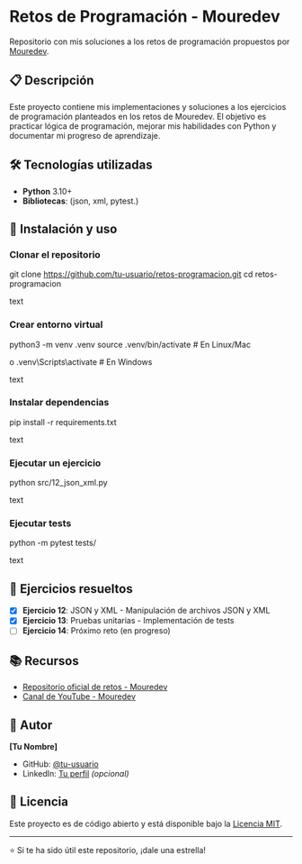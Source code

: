 # Retos de Programación - Mouredev

Repositorio con mis soluciones a los retos de programación propuestos por [Mouredev](https://github.com/mouredev).

## 📋 Descripción

Este proyecto contiene mis implementaciones y soluciones a los ejercicios de programación planteados en los retos de Mouredev. El objetivo es practicar lógica de programación, mejorar mis habilidades con Python y documentar mi progreso de aprendizaje.

## 🛠️ Tecnologías utilizadas

- **Python** 3.10+
- **Bibliotecas**: (json, xml, pytest.)


## 🚀 Instalación y uso

### Clonar el repositorio

git clone https://github.com/tu-usuario/retos-programacion.git
cd retos-programacion

text

### Crear entorno virtual

python3 -m venv .venv
source .venv/bin/activate # En Linux/Mac

o
.venv\Scripts\activate # En Windows

text

### Instalar dependencias

pip install -r requirements.txt

text

### Ejecutar un ejercicio

python src/12_json_xml.py

text

### Ejecutar tests

python -m pytest tests/

text

## 📝 Ejercicios resueltos

- [x] **Ejercicio 12**: JSON y XML - Manipulación de archivos JSON y XML
- [x] **Ejercicio 13**: Pruebas unitarias - Implementación de tests
- [ ] **Ejercicio 14**: Próximo reto (en progreso)

## 📚 Recursos

- [Repositorio oficial de retos - Mouredev](https://github.com/mouredev/retos-programacion-2023)
- [Canal de YouTube - Mouredev](https://www.youtube.com/@mouredev)

## 👤 Autor

**[Tu Nombre]**

- GitHub: [@tu-usuario](https://github.com/tu-usuario)
- LinkedIn: [Tu perfil](https://linkedin.com/in/tu-perfil) *(opcional)*

## 📄 Licencia

Este proyecto es de código abierto y está disponible bajo la [Licencia MIT](LICENSE).

---

⭐ Si te ha sido útil este repositorio, ¡dale una estrella!